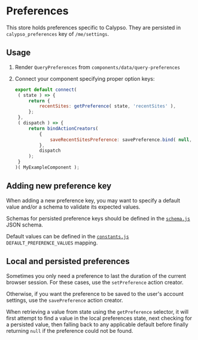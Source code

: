 # Preferences

This store holds preferences specific to Calypso.
They are persisted in `calypso_preferences` key of `/me/settings`.

## Usage

1. Render `QueryPreferences` from `components/data/query-preferences`
2. Connect your component specifying proper option keys:

   ```js
   export default connect(
   	( state ) => {
   		return {
   			recentSites: getPreference( state, 'recentSites' ),
   		};
   	},
   	( dispatch ) => {
   		return bindActionCreators(
   			{
   				saveRecentSitesPreference: savePreference.bind( null, 'recentSites' ),
   			},
   			dispatch
   		);
   	}
   )( MyExampleComponent );
   ```

## Adding new preference key

When adding a new preference key, you may want to specify a default value and/or a schema to validate its expected values.

Schemas for persisted preference keys should be defined in the [`schema.js`](./schema.js) JSON schema.

Default values can be defined in the [`constants.js`](./constants.js) `DEFAULT_PREFERENCE_VALUES` mapping.

## Local and persisted preferences

Sometimes you only need a preference to last the duration of the current browser session. For these cases, use the `setPreference` action creator.

Otherwise, if you want the preference to be saved to the user's account settings, use the `savePreference` action creator.

When retrieving a value from state using the `getPreference` selector, it will first attempt to find a value in the local preferences state, next checking for a persisted value, then falling back to any applicable default before finally returning `null` if the preference could not be found.
